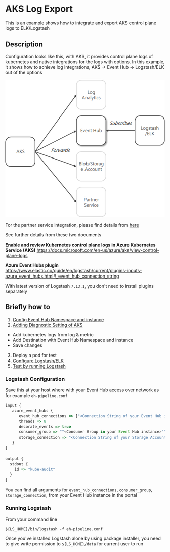 # AKS Log Export
This is an example shows how to integrate and export AKS control plane logs to ELK/Logstash

## Description

Configuration looks like this, with AKS, it provides control plane logs of kubernetes and native integrations for the logs with options. In this example, it shows how to achieve log integrations, AKS -> Event Hub -> Logstash/ELK out of the options

![Deployment Architecture](images/config01.png)

For the partner service integration, please find details from [here](https://docs.microsoft.com/en-us/azure/partner-solutions/overview)

See further details from these two documents

**Enable and review Kubernetes control plane logs in Azure Kubernetes Service (AKS)**
https://docs.microsoft.com/en-us/azure/aks/view-control-plane-logs

**Azure Event Hubs plugin**
https://www.elastic.co/guide/en/logstash/current/plugins-inputs-azure_event_hubs.html#_event_hub_connection_string

With latest version of Logstash `7.13.1`, you don't need to install plugins separately

## Briefly how to

1. [Config Event Hub Namespace and instance](https://docs.microsoft.com/en-us/azure/event-hubs/event-hubs-create)
2. [Adding Diagnostic Setting of AKS](https://docs.microsoft.com/en-us/azure/aks/view-control-plane-logs)
  * Add kubernetes logs from log & metric
  * Add Destination with Event Hub Namespace and instance
  * Save changes
3. Deploy a pod for test 
4. [Configure Logstash/ELK](#logstash-configuration)
5. [Test by running Logstash](#running-logstash)

### Logstash Configuration

Save this at your host where with your Event Hub access over network as for example `eh-pipeline.conf`

```javascript
input {
   azure_event_hubs {
      event_hub_connections => ["<Connection String of your Event Hub instance>"]
      threads => 8
      decorate_events => true
      consumer_group => ""<Consumer Group in your Event Hub instance>""
      storage_connection => "<Connection String of your Storage Account>"
   }
}

output {
  stdout {
    id => "kube-audit"
  }
}
```
You can find all arguments for  `event_hub_connections`, `consumer_group`, `storage_connection`, from your Event Hub instance in the portal

### Running Logstash

From your command line

```command
${LS_HOME}/bin/logstash -f eh-pipeline.conf
```

Once you've installed Logstash alone by using package installer, you need to give write permission to `${LS_HOME}/data` for current user to run 